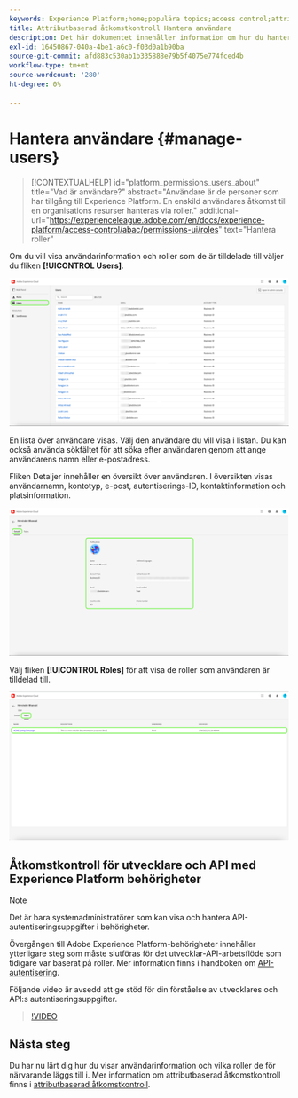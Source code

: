 ```yaml
---
keywords: Experience Platform;home;populära topics;access control;attribute-based access control;ABAC
title: Attributbaserad åtkomstkontroll Hantera användare
description: Det här dokumentet innehåller information om hur du hanterar användare och användargrupper via gränssnittet Behörigheter i Adobe Experience Cloud
exl-id: 16450867-040a-4be1-a6c0-f03d0a1b90ba
source-git-commit: afd883c530ab1b335888e79b5f4075e774fced4b
workflow-type: tm+mt
source-wordcount: '280'
ht-degree: 0%

---
```


# Hantera användare {#manage-users}

>[!CONTEXTUALHELP]
>id="platform_permissions_users_about"
>title="Vad är användare?"
>abstract="Användare är de personer som har tillgång till Experience Platform. En enskild användares åtkomst till en organisations resurser hanteras via roller."
>additional-url="https://experienceleague.adobe.com/en/docs/experience-platform/access-control/abac/permissions-ui/roles" text="Hantera roller"

Om du vill visa användarinformation och roller som de är tilldelade till väljer du fliken **[!UICONTROL Users]**.

![Sidan Användare visas med fliken [!UICONTROL Users] markerad.](../../images/flac-ui/flac-users-tab.png)

En lista över användare visas. Välj den användare du vill visa i listan. Du kan också använda sökfältet för att söka efter användaren genom att ange användarens namn eller e-postadress.

Fliken Detaljer innehåller en översikt över användaren. I översikten visas användarnamn, kontotyp, e-post, autentiserings-ID, kontaktinformation och platsinformation.

![Sidan med användarinformation med fliken [!UICONTROL Details] och användarprofilen markerad.](../../images/flac-ui/flac-users-details.png)

Välj fliken **[!UICONTROL Roles]** för att visa de roller som användaren är tilldelad till.

![Rollsidan visas med fliken [!UICONTROL Roles] och rollen markerad.](../../images/flac-ui/flac-users-roles.png)

## Åtkomstkontroll för utvecklare och API med Experience Platform behörigheter

>[!NOTE]
>
>Det är bara systemadministratörer som kan visa och hantera API-autentiseringsuppgifter i behörigheter.

Övergången till Adobe Experience Platform-behörigheter innehåller ytterligare steg som måste slutföras för det utvecklar-API-arbetsflöde som tidigare var baserat på roller. Mer information finns i handboken om [API-autentisering](../../../landing/api-authentication.md).

Följande video är avsedd att ge stöd för din förståelse av utvecklares och API:s autentiseringsuppgifter.

>[!VIDEO](https://video.tv.adobe.com/v/3426407/?learn=on)

## Nästa steg

Du har nu lärt dig hur du visar användarinformation och vilka roller de för närvarande läggs till i. Mer information om attributbaserad åtkomstkontroll finns i [attributbaserad åtkomstkontroll](../overview.md).
